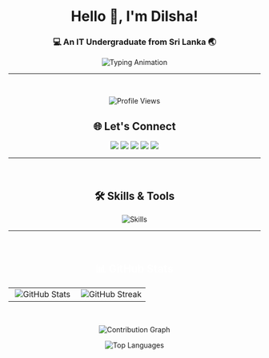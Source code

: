 <h1 align="center">Hello 👋, I'm Dilsha!</h1>
<h3 align="center">💻 An IT Undergraduate from Sri Lanka 🌏</h3>

<p align="center">
  <img src="https://readme-typing-svg.demolab.com?font=Fira+Code&size=22&pause=1000&color=00BFFF&center=true&vCenter=true&width=435&lines=Welcome+to+my+GitHub!;Tech+Enthusiast+%7C+Problem+Solver;Learning+%26+Building+Daily!" alt="Typing Animation" />
</p>

---

 <br>
<p align="center"> 
  <img src="https://komarev.com/ghpvc/?username=DilshaPrathibha&label=Profile%20views&color=1b7ef7&style=flat" alt="Profile Views" />
</p>

<h2 align="center">🌐 Let's Connect</h2>
<p align="center">
  <a href="https://linkedin.com/in/dilshaprathibha" target="_blank"><img src="https://img.shields.io/badge/LinkedIn-%230A66C2.svg?style=for-the-badge&logo=linkedin&logoColor=white" /></a>
  <a href="https://stackoverflow.com/users/22367279" target="_blank"><img src="https://img.shields.io/badge/StackOverflow-%23F58025.svg?style=for-the-badge&logo=stackoverflow&logoColor=white" /></a>
  <a href="https://instagram.com/dilsha_prathibha" target="_blank"><img src="https://img.shields.io/badge/Instagram-%23E4405F.svg?style=for-the-badge&logo=instagram&logoColor=white" /></a>
  <a href="https://medium.com/@dilshaprathibha" target="_blank"><img src="https://img.shields.io/badge/Medium-%23000000.svg?style=for-the-badge&logo=medium&logoColor=white" /></a>
  <a href="https://twitter.com/dilshaprathibha" target="_blank"><img src="https://img.shields.io/badge/Twitter-%231DA1F2.svg?style=for-the-badge&logo=twitter&logoColor=white" /></a>
</p>

---

<br>
<h2 align="center">🛠️ Skills & Tools</h2>
<p align="center">
  <img src="https://skillicons.dev/icons?i=html,css,js,bootstrap,java,python,c,cpp,git,heroku,gcp" alt="Skills" />
</p>

---

<br>
<h2 align="center" style="color: #fff;">📊 GitHub Stats</h2>

<!-- Desktop View Layout -->
<table align="center" class="desktop-view">
  <tr border="none">
    <td width="50%" align="center">
      <img src="https://github-readme-stats.vercel.app/api?username=DilshaPrathibha&theme=highcontrast&show_icons=true&count_private=true" alt="GitHub Stats" style="width: auto;" />
    </td>
    <td align="center">
      <img src="https://github-readme-streak-stats.herokuapp.com/?user=DilshaPrathibha&theme=highcontrast" alt="GitHub Streak" style="width: auto;" />
    </td>
  </tr>
</table>

<br>
<p align="center">
  <img src="https://github-readme-activity-graph.vercel.app/graph?username=dilshaprathibha&theme=react-dark" alt="Contribution Graph" style="width: auto; max-width: 100%;" />
</p>

<p align="center">
  <img src="https://github-readme-stats.vercel.app/api/top-langs/?username=DilshaPrathibha&theme=highcontrast&layout=compact" alt="Top Languages" style="width: auto; max-width: 100%;" />
</p>



<!--
<p align="center">
  <img src="https://visitcount.itsvg.in/api?id=DilshaPrathibha&icon=0&color=12" alt="Profile Views" />
</p>

### 📬 How to Reach Me:
- 📧 **Email:** [dilshaprathibha@gmail.com](mailto:dilshaprathibha@gmail.com)
- 💼 **LinkedIn:** [linkedin.com/in/dilshaprathibha](https://linkedin.com/in/dilshaprathibha)
---
-->
